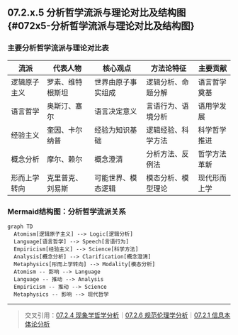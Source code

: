 ## 07.2.x.5 分析哲学流派与理论对比及结构图 {#072x5-分析哲学流派与理论对比及结构图}

### 主要分析哲学流派与理论对比表

| 流派         | 代表人物         | 核心观点         | 方法论特征         | 主要贡献         |
|--------------|------------------|------------------|--------------------|------------------|
| 逻辑原子主义 | 罗素、维特根斯坦 | 世界由原子事实组成 | 逻辑分析、命题分解 | 语言哲学奠基     |
| 语言哲学     | 奥斯汀、塞尔     | 语言决定意义     | 言语行为、语境分析 | 语用学发展       |
| 经验主义     | 奎因、卡尔纳普   | 经验为知识基础   | 逻辑经验、科学方法 | 科学哲学推进     |
| 概念分析     | 摩尔、赖尔       | 概念澄清         | 分析方法、反例法   | 哲学方法革新     |
| 形而上学转向 | 克里普克、刘易斯 | 可能世界、模态逻辑 | 模态分析、模型理论 | 现代形而上学     |

### Mermaid结构图：分析哲学流派关系
```mermaid
graph TD
  Atomism[逻辑原子主义] --> Logic[逻辑分析]
  Language[语言哲学] --> Speech[言语行为]
  Empiricism[经验主义] --> Science[科学方法]
  Analysis[概念分析] --> Clarification[概念澄清]
  Metaphysics[形而上学转向] --> Modality[模态分析]
  Atomism -- 影响 --> Language
  Language -- 推动 --> Analysis
  Empiricism -- 推动 --> Science
  Metaphysics -- 影响 --> 现代哲学
```

---
> 交叉引用：[07.2.4 现象学哲学分析](./现象学哲学分析.md)｜[07.2.6 规范伦理学分析](./规范伦理学分析.md)｜[07.2.1 信息本体论分析](./信息本体论分析.md) 